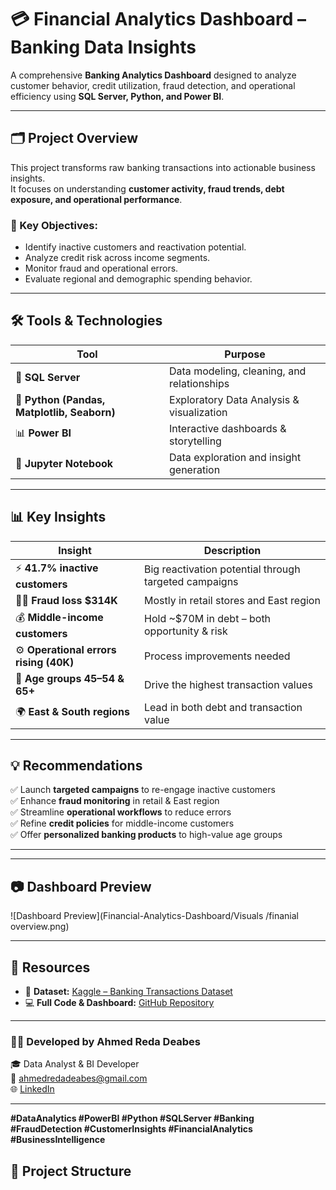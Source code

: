 # 💳 Financial Analytics Dashboard – Banking Data Insights  

A comprehensive **Banking Analytics Dashboard** designed to analyze customer behavior, credit utilization, fraud detection, and operational efficiency using **SQL Server, Python, and Power BI**.

---

## 🗂️ Project Overview  

This project transforms raw banking transactions into actionable business insights.  
It focuses on understanding **customer activity, fraud trends, debt exposure, and operational performance**.  

### 🔹 Key Objectives:
- Identify inactive customers and reactivation potential.  
- Analyze credit risk across income segments.  
- Monitor fraud and operational errors.  
- Evaluate regional and demographic spending behavior.  

---

## 🛠️ Tools & Technologies  

| Tool | Purpose |
|------|----------|
| 🧮 **SQL Server** | Data modeling, cleaning, and relationships |
| 🐍 **Python (Pandas, Matplotlib, Seaborn)** | Exploratory Data Analysis & visualization |
| 📊 **Power BI** | Interactive dashboards & storytelling |
| 📓 **Jupyter Notebook** | Data exploration and insight generation |

---

## 📊 Key Insights  

| Insight | Description |
|----------|--------------|
| ⚡ **41.7% inactive customers** | Big reactivation potential through targeted campaigns |
| 🕵️‍♂️ **Fraud loss $314K** | Mostly in retail stores and East region |
| 💰 **Middle-income customers** | Hold ~$70M in debt – both opportunity & risk |
| ⚙️ **Operational errors rising (40K)** | Process improvements needed |
| 👵 **Age groups 45–54 & 65+** | Drive the highest transaction values |
| 🌍 **East & South regions** | Lead in both debt and transaction value |

---

## 💡 Recommendations  

✅ Launch **targeted campaigns** to re-engage inactive customers  
✅ Enhance **fraud monitoring** in retail & East region  
✅ Streamline **operational workflows** to reduce errors  
✅ Refine **credit policies** for middle-income customers  
✅ Offer **personalized banking products** to high-value age groups  

---

---

## 📷 Dashboard Preview  
![Dashboard Preview](Financial-Analytics-Dashboard/Visuals
/finanial overview.png)

---

## 🔗 Resources  

- 📁 **Dataset:** [Kaggle – Banking Transactions Dataset](https://lnkd.in/dEx3gvNM)  
- 💻 **Full Code & Dashboard:** [GitHub Repository](https://github.com/ahmedredadeabes/Financial-Analytics-Dashboard)  

---

### 👨‍💻 Developed by **Ahmed Reda Deabes**  
🎓 Data Analyst & BI Developer  
📧 [ahmedredadeabes@gmail.com](mailto:ahmedredadeabes@gmail.com)  
🌐 [LinkedIn](https://www.linkedin.com/in/ahmedredadeabes/)  

---

**#DataAnalytics #PowerBI #Python #SQLServer #Banking #FraudDetection #CustomerInsights #FinancialAnalytics #BusinessIntelligence**

## 📂 Project Structure  

